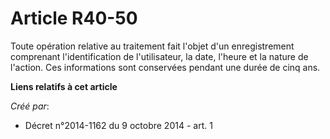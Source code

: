 # Article R40-50

Toute opération relative au traitement fait l'objet d'un enregistrement comprenant l'identification de l'utilisateur, la
date, l'heure et la nature de l'action. Ces informations sont conservées pendant une durée de cinq ans.

**Liens relatifs à cet article**

_Créé par_:

  - Décret n°2014-1162 du 9 octobre 2014 - art. 1

